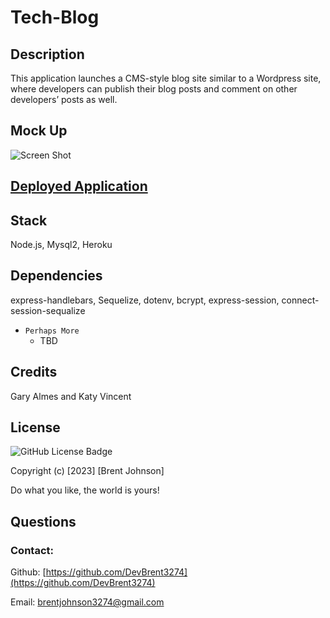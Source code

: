 # Tech-Blog

## Description

This application launches a CMS-style blog site similar to a Wordpress site, where developers can publish their blog posts and comment on other developers’ posts as well. 

## Mock Up
![Screen Shot](/assets/screenshot.png)

## [Deployed Application](##############)

## Stack

Node.js, Mysql2, Heroku

## Dependencies

express-handlebars, Sequelize, dotenv, bcrypt, express-session, connect-session-sequalize
- `Perhaps More`
  - TBD

## Credits

Gary Almes and Katy Vincent

## License
![GitHub License Badge](https://shields.io/badge/license-MIT-green)

Copyright (c) [2023] [Brent Johnson]

Do what you like, the world is yours!

## Questions
### Contact:
Github: [https://github.com/DevBrent3274](https://github.com/DevBrent3274)

Email: <brentjohnson3274@gmail.com>